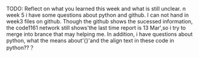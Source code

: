 TODO: Reflect on what you learned this week and what is still unclear.
n week 5 i have some questions about python and github. I can not hand in week3 files on github. Though the github shows the sucessed information, the code1161 network still shows'the last time report is 13 Mar',so i try to merge into brance that may helping me.
In addition, i have questions about python, what the means about'{}'and the align text in these code in python??？
